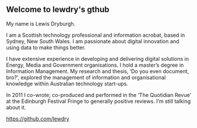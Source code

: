 ## Welcome to lewdry's gthub

My name is Lewis Dryburgh.

I am a Scottish technology professional and information acrobat, based in Sydney, New South Wales. I am passionate about digital innovation and using data to make things better.

I have extensive experience in developing and delivering digital solutions in Energy, Media and Government organisations. I hold a master’s degree in Information Management. My research and thesis, ‘Do you even document, bro?’, explored the management of information and organisational knowledge within Australian technology start-ups.

In 2011 I co-wrote; co-produced and performed in the ‘The Quotidian Revue’ at the Edinburgh Festival Fringe to generally positive reviews. I’m still talking about it.

https://github.com/lewdry
